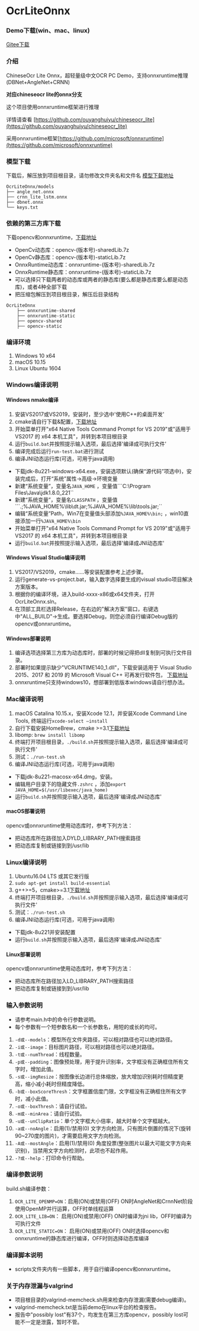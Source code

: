 # OcrLiteOnnx

### Demo下载(win、mac、linux)
[Gitee下载](https://gitee.com/benjaminwan/ocr-lite-onnx/releases)

### 介绍
ChineseOcr Lite Onnx，超轻量级中文OCR PC Demo，支持onnxruntime推理(DBNet+AngleNet+CRNN)

**对应chineseocr lite的onnx分支**

这个项目使用onnxruntime框架进行推理

详情请查看 [https://github.com/ouyanghuiyu/chineseocr_lite](https://github.com/ouyanghuiyu/chineseocr_lite)

采用onnxruntime框架[https://github.com/microsoft/onnxruntime](https://github.com/microsoft/onnxruntime)

### 模型下载
下载后，解压放到项目根目录，请勿修改文件夹名和文件名
[模型下载地址](https://github.com/ouyanghuiyu/chineseocr_lite/tree/onnx/models)
```
OcrLiteOnnx/models
├── angle_net.onnx
├── crnn_lite_lstm.onnx
├── dbnet.onnx
└── keys.txt
```

### 依赖的第三方库下载
下载opencv和onnxruntime，[下载地址](https://gitee.com/benjaminwan/ocr-lite-onnx/releases/v1.0)
* OpenCv动态库：opencv-(版本号)-sharedLib.7z
* OpenCv静态库：opencv-(版本号)-staticLib.7z
* OnnxRuntime动态库：onnxruntime-(版本号)-sharedLib.7z
* OnnxRuntime静态库：onnxruntime-(版本号)-staticLib.7z
* 可以选择只下载两者的动态库或两者的静态库(要么都是静态库要么都是动态库)，或者4种全部下载
* 把压缩包解压到项目根目录，解压后目录结构
```
OcrLiteOnnx
    ├── onnxruntime-shared
    ├── onnxruntime-static
    ├── opencv-shared
    ├── opencv-static
```

### 编译环境
1. Windows 10 x64
2. macOS 10.15
3. Linux Ubuntu 1604

### Windows编译说明
#### Windows nmake编译
1. 安装VS2017或VS2019，安装时，至少选中'使用C++的桌面开发'
2. cmake请自行下载&配置，[下载地址](https://cmake.org/download/)
3. 开始菜单打开"x64 Native Tools Command Prompt for VS 2019"或"适用于 VS2017 的 x64 本机工具"，并转到本项目根目录
4. 运行```build.bat```并按照提示输入选项，最后选择'编译成可执行文件'
5. 编译完成后运行```run-test.bat```进行测试
6. 编译JNI动态运行库(可选，可用于java调用)
* 下载jdk-8u221-windows-x64.exe，安装选项默认(确保“源代码”项选中)，安装完成后，打开“系统”属性->高级->环境变量
* 新建“系统变量”，变量名```JAVA_HOME``` ，变量值```C:\Program Files\Java\jdk1.8.0_221``
* 新建“系统变量”，变量名```CLASSPATH``` ，变量值```.;%JAVA_HOME%\lib\dt.jar;%JAVA_HOME%\lib\tools.jar;``
* 编辑“系统变量”Path，Win7在变量值头部添加```%JAVA_HOME%\bin;``` ，win10直接添加一行```%JAVA_HOME%\bin```
* 开始菜单打开"x64 Native Tools Command Prompt for VS 2019"或"适用于 VS2017 的 x64 本机工具"，并转到本项目根目录
* 运行```build.bat```并按照提示输入选项，最后选择'编译成JNI动态库'

#### Windows Visual Studio编译说明
1. VS2017/VS2019，cmake……等安装配置参考上述步骤。
2. 运行generate-vs-project.bat，输入数字选择要生成的visual studio项目解决方案版本。
3. 根据你的编译环境，进入build-xxxx-x86或x64文件夹，打开OcrLiteOnnx.sln。
4. 在顶部工具栏选择Release，在右边的"解决方案"窗口，右键选中"ALL_BUILD"->生成。要选择Debug，则您必须自行编译Debug版的opencv或onnxruntime。

#### Windows部署说明
1. 编译选项选择第三方库为动态库时，部署的时候记得把dll复制到可执行文件目录。
2. 部署时如果提示缺少"VCRUNTIME140_1.dll"，下载安装适用于 Visual Studio 2015、2017 和 2019 的 Microsoft Visual C++ 可再发行软件包，
   [下载地址](https://support.microsoft.com/zh-cn/help/2977003/the-latest-supported-visual-c-downloads)
3. onnxruntime只支持windows10，想部署到低版本windows请自行想办法。

### Mac编译说明
1. macOS Catalina 10.15.x，安装Xcode 12.1，并安装Xcode Command Line Tools, 终端运行```xcode-select –install```
2. 自行下载安装HomeBrew，cmake >=3.1[下载地址](https://cmake.org/download/)
3. libomp: ```brew install libomp```
4. 终端打开项目根目录，```./build.sh```并按照提示输入选项，最后选择'编译成可执行文件'
5. 测试：```./run-test.sh```
6. 编译JNI动态运行库(可选，可用于java调用)
* 下载jdk-8u221-macosx-x64.dmg，安装。
* 编辑用户目录下的隐藏文件```.zshrc``` ，添加```export JAVA_HOME=$(/usr/libexec/java_home)```
* 运行```build.sh```并按照提示输入选项，最后选择'编译成JNI动态库'

#### macOS部署说明
opencv或onnxruntime使用动态库时，参考下列方法：
* 把动态库所在路径加入DYLD_LIBRARY_PATH搜索路径
* 把动态库复制或链接到到/usr/lib

### Linux编译说明
1. Ubuntu16.04 LTS 或其它发行版
2. ```sudo apt-get install build-essential```
3. g++>=5，cmake>=3.1[下载地址](https://cmake.org/download/)
4. 终端打开项目根目录，```./build.sh```并按照提示输入选项，最后选择'编译成可执行文件'
5. 测试：```./run-test.sh```
6. 编译JNI动态运行库(可选，可用于java调用)
* 下载jdk-8u221并安装配置
* 运行```build.sh```并按照提示输入选项，最后选择'编译成JNI动态库'

#### Linux部署说明
opencv或onnxruntime使用动态库时，参考下列方法：
* 把动态库所在路径加入LD_LIBRARY_PATH搜索路径
* 把动态库复制或链接到到/usr/lib

### 输入参数说明
* 请参考main.h中的命令行参数说明。
* 每个参数有一个短参数名和一个长参数名，用短的或长的均可。
1. ```-d或--models```：模型所在文件夹路径，可以相对路径也可以绝对路径。
2. ```-i或--image```：目标图片路径，可以相对路径也可以绝对路径。
3. ```-t或--numThread```：线程数量。
4. ```-p或--padding```：图像预处理，用于提升识别率，文字框没有正确框住所有文字时，增加此值。
5. ```-s或--imgResize```：按图像长边进行总体缩放，放大增加识别耗时但精度更高，缩小减小耗时但精度降低。
6. ```-b或--boxScoreThresh```：文字框置信度门限，文字框没有正确框住所有文字时，减小此值。
7. ```-o或--boxThresh```：请自行试验。
8. ```-m或--minArea```：请自行试验。
9. ```-u或--unClipRatio```：单个文字框大小倍率，越大时单个文字框越大。
10. ```-a或--noAngle```：启用(1)/禁用(0) 文字方向检测，只有图片倒置的情况下(旋转90~270度的图片)，才需要启用文字方向检测。
11. ```-A或--mostAngle```：启用(1)/禁用(0) 角度投票(整张图片以最大可能文字方向来识别)，当禁用文字方向检测时，此项也不起作用。
12. ```-?或--help```：打印命令行帮助。

### 编译参数说明
build.sh编译参数：
1. ```OCR_LITE_OPENMP=ON```：启用(ON)或禁用(OFF) ON时AngleNet和CrnnNet阶段使用OpenMP并行运算，OFF时单线程运算
2. ```OCR_LITE_LIB=ON```： 启用(ON)或禁用(OFF) ON时编译为jni lib，OFF时编译为可执行文件
3. ```OCR_LITE_STATIC=ON```： 启用(ON)或禁用(OFF) ON时选择opencv和onnxruntime的静态库进行编译，OFF时则选择动态库编译

### 编译脚本说明
* scripts文件夹内有一些脚本，用于自行编译opencv和onnxruntime。

### 关于内存泄漏与valgrind
* 项目根目录的valgrind-memcheck.sh用来检查内存泄漏(需要debug编译)。
* valgrind-memcheck.txt是当前demo在linux平台的检查报告。
* 报告中"possibly lost"有37个，均发生在第三方库opencv，possibly lost可能不一定是泄露，暂时不管。
